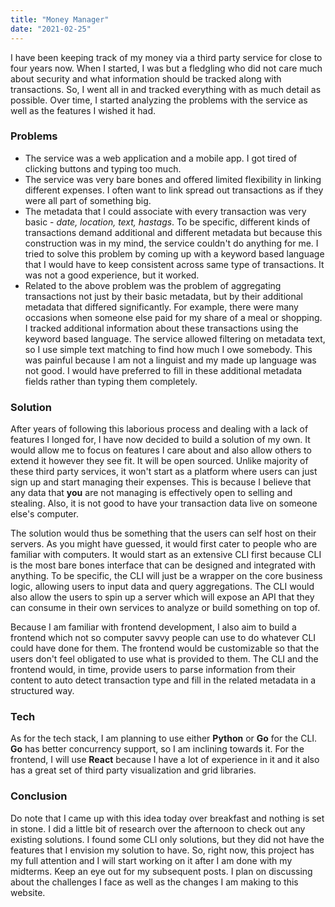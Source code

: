 ```yaml
---
title: "Money Manager"
date: "2021-02-25"
---
```


I have been keeping track of my money via a third party service for close to four years now. When I started, I was but a fledgling who did not care much about security and what information should be tracked along with transactions. So, I went all in and tracked everything with as much detail as possible. Over time, I started analyzing the problems with the service as well as the features I wished it had.

### Problems

- The service was a web application and a mobile app. I got tired of clicking buttons and typing too much.
- The service was very bare bones and offered limited flexibility in linking different expenses. I often want to link spread out transactions as if they were all part of something big.
- The metadata that I could associate with every transaction was very basic - _date, location, text, hastags_. To be specific, different kinds of transactions demand additional and different metadata but because this construction was in my mind, the service couldn't do anything for me. I tried to solve this problem by coming up with a keyword based language that I would have to keep consistent across same type of transactions. It was not a good experience, but it worked.
- Related to the above problem was the problem of aggregating transactions not just by their basic metadata, but by their additional metadata that differed significantly. For example, there were many occasions when someone else paid for my share of a meal or shopping. I tracked additional information about these transactions using the keyword based language. The service allowed filtering on metadata text, so I use simple text matching to find how much I owe somebody. This was painful because I am not a linguist and my made up language was not good. I would have preferred to fill in these additional metadata fields rather than typing them completely.

### Solution

After years of following this laborious process and dealing with a lack of features I longed for, I have now decided to build a solution of my own. It would allow me to focus on features I care about and also allow others to extend it however they see fit. It will be open sourced. Unlike majority of these third party services, it won't start as a platform where users can just sign up and start managing their expenses. This is because I believe that any data that **you** are not managing is effectively open to selling and stealing. Also, it is not good to have your transaction data live on someone else's computer.

The solution would thus be something that the users can self host on their servers. As you might have guessed, it would first cater to people who are familiar with computers. It would start as an extensive CLI first because CLI is the most bare bones interface that can be designed and integrated with anything. To be specific, the CLI will just be a wrapper on the core business logic, allowing users to input data and query aggregations. The CLI would also allow the users to spin up a server which will expose an API that they can consume in their own services to analyze or build something on top of.

Because I am familiar with frontend development, I also aim to build a frontend which not so computer savvy people can use to do whatever CLI could have done for them. The frontend would be customizable so that the users don't feel obligated to use what is provided to them. The CLI and the frontend would, in time, provide users to parse information from their content to auto detect transaction type and fill in the related metadata in a structured way.

### Tech

As for the tech stack, I am planning to use either **Python** or **Go** for the CLI. **Go** has better concurrency support, so I am inclining towards it. For the frontend, I will use **React** because I have a lot of experience in it and it also has a great set of third party visualization and grid libraries.

### Conclusion

Do note that I came up with this idea today over breakfast and nothing is set in stone. I did a little bit of research over the afternoon to check out any existing solutions. I found some CLI only solutions, but they did not have the features that I envision my solution to have. So, right now, this project has my full attention and I will start working on it after I am done with my midterms. Keep an eye out for my subsequent posts. I plan on discussing about the challenges I face as well as the changes I am making to this website.
